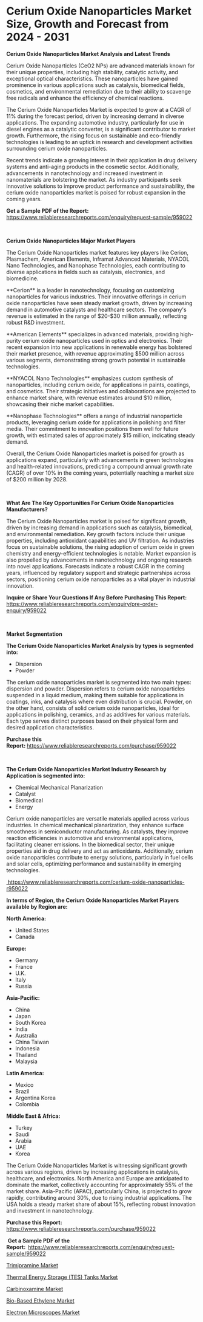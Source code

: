 <p><h1>Cerium Oxide Nanoparticles Market Size, Growth and Forecast from 2024 - 2031</h1></p><p><strong>Cerium Oxide Nanoparticles Market Analysis and Latest Trends</strong></p>
<p><p>Cerium Oxide Nanoparticles (CeO2 NPs) are advanced materials known for their unique properties, including high stability, catalytic activity, and exceptional optical characteristics. These nanoparticles have gained prominence in various applications such as catalysis, biomedical fields, cosmetics, and environmental remediation due to their ability to scavenge free radicals and enhance the efficiency of chemical reactions.</p><p>The Cerium Oxide Nanoparticles Market is expected to grow at a CAGR of 11% during the forecast period, driven by increasing demand in diverse applications. The expanding automotive industry, particularly for use in diesel engines as a catalytic converter, is a significant contributor to market growth. Furthermore, the rising focus on sustainable and eco-friendly technologies is leading to an uptick in research and development activities surrounding cerium oxide nanoparticles.</p><p>Recent trends indicate a growing interest in their application in drug delivery systems and anti-aging products in the cosmetic sector. Additionally, advancements in nanotechnology and increased investment in nanomaterials are bolstering the market. As industry participants seek innovative solutions to improve product performance and sustainability, the cerium oxide nanoparticles market is poised for robust expansion in the coming years.</p></p>
<p><strong>Get a Sample PDF of the Report:&nbsp;</strong> <a href="https://www.reliableresearchreports.com/enquiry/request-sample/959022?utm_campaign=13&utm_medium=2&utm_source=Github&utm_content=ia&utm_term=03122024&utm_id=cerium-oxide-nanoparticles">https://www.reliableresearchreports.com/enquiry/request-sample/959022</a></p>
<p>&nbsp;</p>
<p><strong>Cerium Oxide Nanoparticles Major Market Players</strong></p>
<p><p>The Cerium Oxide Nanoparticles market features key players like Cerion, Plasmachem, American Elements, Inframat Advanced Materials, NYACOL Nano Technologies, and Nanophase Technologies, each contributing to diverse applications in fields such as catalysis, electronics, and biomedicine.</p><p>**Cerion** is a leader in nanotechnology, focusing on customizing nanoparticles for various industries. Their innovative offerings in cerium oxide nanoparticles have seen steady market growth, driven by increasing demand in automotive catalysts and healthcare sectors. The company's revenue is estimated in the range of $20-$30 million annually, reflecting robust R&D investment.</p><p>**American Elements** specializes in advanced materials, providing high-purity cerium oxide nanoparticles used in optics and electronics. Their recent expansion into new applications in renewable energy has bolstered their market presence, with revenue approximating $500 million across various segments, demonstrating strong growth potential in sustainable technologies.</p><p>**NYACOL Nano Technologies** emphasizes custom synthesis of nanoparticles, including cerium oxide, for applications in paints, coatings, and cosmetics. Their strategic initiatives and collaborations are projected to enhance market share, with revenue estimates around $10 million, showcasing their niche market capabilities.</p><p>**Nanophase Technologies** offers a range of industrial nanoparticle products, leveraging cerium oxide for applications in polishing and filter media. Their commitment to innovation positions them well for future growth, with estimated sales of approximately $15 million, indicating steady demand.</p><p>Overall, the Cerium Oxide Nanoparticles market is poised for growth as applications expand, particularly with advancements in green technologies and health-related innovations, predicting a compound annual growth rate (CAGR) of over 10% in the coming years, potentially reaching a market size of $200 million by 2028.</p></p>
<p>&nbsp;</p>
<p><strong>What Are The Key Opportunities For Cerium Oxide Nanoparticles Manufacturers?</strong></p>
<p><p>The Cerium Oxide Nanoparticles market is poised for significant growth, driven by increasing demand in applications such as catalysis, biomedical, and environmental remediation. Key growth factors include their unique properties, including antioxidant capabilities and UV filtration. As industries focus on sustainable solutions, the rising adoption of cerium oxide in green chemistry and energy-efficient technologies is notable. Market expansion is also propelled by advancements in nanotechnology and ongoing research into novel applications. Forecasts indicate a robust CAGR in the coming years, influenced by regulatory support and strategic partnerships across sectors, positioning cerium oxide nanoparticles as a vital player in industrial innovation.</p></p>
<p><strong>Inquire or Share Your Questions If Any Before Purchasing This Report:</strong> <a href="https://www.reliableresearchreports.com/enquiry/pre-order-enquiry/959022?utm_campaign=13&utm_medium=2&utm_source=Github&utm_content=ia&utm_term=03122024&utm_id=cerium-oxide-nanoparticles">https://www.reliableresearchreports.com/enquiry/pre-order-enquiry/959022</a></p>
<p>&nbsp;</p>
<p><strong>Market Segmentation</strong></p>
<p><strong>The Cerium Oxide Nanoparticles Market Analysis by types is segmented into:</strong></p>
<p><ul><li>Dispersion</li><li>Powder</li></ul></p>
<p><p>The cerium oxide nanoparticles market is segmented into two main types: dispersion and powder. Dispersion refers to cerium oxide nanoparticles suspended in a liquid medium, making them suitable for applications in coatings, inks, and catalysis where even distribution is crucial. Powder, on the other hand, consists of solid cerium oxide nanoparticles, ideal for applications in polishing, ceramics, and as additives for various materials. Each type serves distinct purposes based on their physical form and desired application characteristics.</p></p>
<p><strong>Purchase this Report:&nbsp;</strong><a href="https://www.reliableresearchreports.com/purchase/959022?utm_campaign=13&utm_medium=2&utm_source=Github&utm_content=ia&utm_term=03122024&utm_id=cerium-oxide-nanoparticles">https://www.reliableresearchreports.com/purchase/959022</a></p>
<p>&nbsp;</p>
<p><strong>The Cerium Oxide Nanoparticles Market Industry Research by Application is segmented into:</strong></p>
<p><ul><li>Chemical Mechanical Planarization</li><li>Catalyst</li><li>Biomedical</li><li>Energy</li></ul></p>
<p><p>Cerium oxide nanoparticles are versatile materials applied across various industries. In chemical mechanical planarization, they enhance surface smoothness in semiconductor manufacturing. As catalysts, they improve reaction efficiencies in automotive and environmental applications, facilitating cleaner emissions. In the biomedical sector, their unique properties aid in drug delivery and act as antioxidants. Additionally, cerium oxide nanoparticles contribute to energy solutions, particularly in fuel cells and solar cells, optimizing performance and sustainability in emerging technologies.</p></p>
<p><a href="https://www.reliableresearchreports.com/cerium-oxide-nanoparticles-r959022?utm_campaign=13&utm_medium=2&utm_source=Github&utm_content=ia&utm_term=03122024&utm_id=cerium-oxide-nanoparticles">&nbsp;https://www.reliableresearchreports.com/cerium-oxide-nanoparticles-r959022</a></p>
<p><strong>In terms of Region, the Cerium Oxide Nanoparticles Market Players available by Region are:</strong></p>
<p>
    <p> <strong> North America: </strong>
        <ul>
            <li>United States</li>
            <li>Canada</li>
        </ul>
        </p> 
    <p> <strong> Europe: </strong>
        <ul>
            <li>Germany</li>
            <li>France</li>
            <li>U.K.</li>
            <li>Italy</li>
            <li>Russia</li>
        </ul>
        </p> 
    <p> <strong> Asia-Pacific: </strong>
        <ul>
            <li>China</li>
            <li>Japan</li>
            <li>South Korea</li>
            <li>India</li>
            <li>Australia</li>
            <li>China Taiwan</li>
            <li>Indonesia</li>
            <li>Thailand</li>
            <li>Malaysia</li>
        </ul>
        </p> 
    <p> <strong> Latin America: </strong>
        <ul>
            <li>Mexico</li>
            <li>Brazil</li>
            <li>Argentina Korea</li>
            <li>Colombia</li>
        </ul>
        </p> 
    <p> <strong> Middle East & Africa: </strong>
        <ul>
            <li>Turkey</li>
            <li>Saudi</li>
            <li>Arabia</li>
            <li>UAE</li>
            <li>Korea</li>
        </ul>
    </p>
    </p>
<p><p>The Cerium Oxide Nanoparticles Market is witnessing significant growth across various regions, driven by increasing applications in catalysis, healthcare, and electronics. North America and Europe are anticipated to dominate the market, collectively accounting for approximately 55% of the market share. Asia-Pacific (APAC), particularly China, is projected to grow rapidly, contributing around 30%, due to rising industrial applications. The USA holds a steady market share of about 15%, reflecting robust innovation and investment in nanotechnology.</p></p>
<p><strong>Purchase this Report: </strong><a href="https://www.reliableresearchreports.com/purchase/959022?utm_campaign=13&utm_medium=2&utm_source=Github&utm_content=ia&utm_term=03122024&utm_id=cerium-oxide-nanoparticles">https://www.reliableresearchreports.com/purchase/959022</a></p>
<p>&nbsp;<strong>Get a Sample PDF of the Report:&nbsp;&nbsp;</strong><a href="https://www.reliableresearchreports.com/enquiry/request-sample/959022?utm_campaign=13&utm_medium=2&utm_source=Github&utm_content=ia&utm_term=03122024&utm_id=cerium-oxide-nanoparticles">https://www.reliableresearchreports.com/enquiry/request-sample/959022</a></p>
<p><strong></strong></p>
<p><p><a href="https://www.linkedin.com/pulse/projected-revenue-growth-trimipramine-market-88-cagr-2024-eomve?utm_campaign=13&utm_medium=2&utm_source=Github&utm_content=ia&utm_term=03122024&utm_id=cerium-oxide-nanoparticles">Trimipramine Market</a></p><p><a href="https://issuu.com/reportprime-2/docs/thermal-energy-storage-tes-tanks-market-size-2030.?utm_campaign=13&utm_medium=2&utm_source=Github&utm_content=ia&utm_term=03122024&utm_id=cerium-oxide-nanoparticles">Thermal Energy Storage (TES) Tanks Market</a></p><p><a href="https://www.linkedin.com/pulse/carbinoxamine-industry-forecast-market-shifts-strategic-imperatives-sv58e?utm_campaign=13&utm_medium=2&utm_source=Github&utm_content=ia&utm_term=03122024&utm_id=cerium-oxide-nanoparticles">Carbinoxamine Market</a></p><p><a href="https://github.com/MarciaRunte/Market-Research-Report-List-1/blob/main/bio-based-ethylene-market.md?utm_campaign=13&utm_medium=2&utm_source=Github&utm_content=ia&utm_term=03122024&utm_id=cerium-oxide-nanoparticles">Bio-Based Ethylene Market</a></p><p><a href="https://github.com/Chiragrp22/Market-Research-Report-List-6/blob/main/electron-microscopes-market.md?utm_campaign=13&utm_medium=2&utm_source=Github&utm_content=ia&utm_term=03122024&utm_id=cerium-oxide-nanoparticles">Electron Microscopes Market</a></p></p>